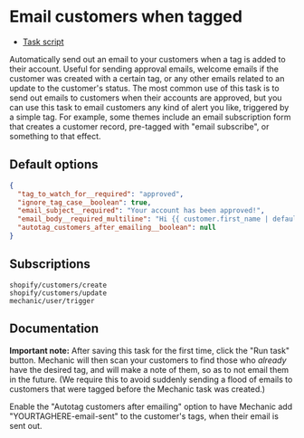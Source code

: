 # Email customers when tagged

* [Task script](./script.liquid)

Automatically send out an email to your customers when a tag is added to their account. Useful for sending approval emails, welcome emails if the customer was created with a certain tag, or any other emails related to an update to the customer's status. The most common use of this task is to send out emails to customers when their accounts are approved, but you can use this task to email customers any kind of alert you like, triggered by a simple tag. For example, some themes include an email subscription form that creates a customer record, pre-tagged with "email subscribe", or something to that effect.

## Default options

```json
{
  "tag_to_watch_for__required": "approved",
  "ignore_tag_case__boolean": true,
  "email_subject__required": "Your account has been approved!",
  "email_body__required_multiline": "Hi {{ customer.first_name | default: \"there\" }},\n\nYour account for {{ shop.name }} has been approved! Thanks for registering, and we'll see you soon.\n\nThanks,\nThe team at {{ shop.name }}",
  "autotag_customers_after_emailing__boolean": null
}
```

## Subscriptions

```liquid
shopify/customers/create
shopify/customers/update
mechanic/user/trigger
```

## Documentation

**Important note:** After saving this task for the first time, click the "Run task" button. Mechanic will then scan your customers to find those who _already_ have the desired tag, and will make a note of them, so as to not email them in the future. (We require this to avoid suddenly sending a flood of emails to customers that were tagged before the Mechanic task was created.)

Enable the "Autotag customers after emailing" option to have Mechanic add "YOURTAGHERE-email-sent" to the customer's tags, when their email is sent out.